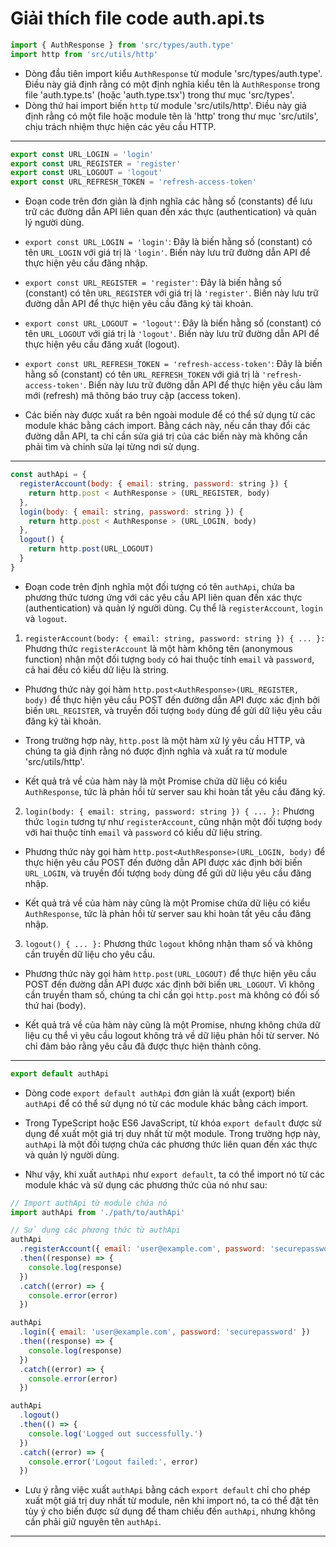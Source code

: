 # Giải thích file code auth.api.ts

```jsx
import { AuthResponse } from 'src/types/auth.type'
import http from 'src/utils/http'
```

- Dòng đầu tiên import kiểu `AuthResponse` từ module 'src/types/auth.type'. Điều này giả định rằng có một định nghĩa kiểu tên là `AuthResponse` trong file 'auth.type.ts' (hoặc 'auth.type.tsx') trong thư mục 'src/types'.
- Dòng thứ hai import biến `http` từ module 'src/utils/http'. Điều này giả định rằng có một file hoặc module tên là 'http' trong thư mục 'src/utils', chịu trách nhiệm thực hiện các yêu cầu HTTP.

---

```jsx
export const URL_LOGIN = 'login'
export const URL_REGISTER = 'register'
export const URL_LOGOUT = 'logout'
export const URL_REFRESH_TOKEN = 'refresh-access-token'
```

- Đoạn code trên đơn giản là định nghĩa các hằng số (constants) để lưu trữ các đường dẫn API liên quan đến xác thực (authentication) và quản lý người dùng.

- `export const URL_LOGIN = 'login'`: Đây là biến hằng số (constant) có tên `URL_LOGIN` với giá trị là `'login'`. Biến này lưu trữ đường dẫn API để thực hiện yêu cầu đăng nhập.

- `export const URL_REGISTER = 'register'`: Đây là biến hằng số (constant) có tên `URL_REGISTER` với giá trị là `'register'`. Biến này lưu trữ đường dẫn API để thực hiện yêu cầu đăng ký tài khoản.

- `export const URL_LOGOUT = 'logout'`: Đây là biến hằng số (constant) có tên `URL_LOGOUT` với giá trị là `'logout'`. Biến này lưu trữ đường dẫn API để thực hiện yêu cầu đăng xuất (logout).

- `export const URL_REFRESH_TOKEN = 'refresh-access-token'`: Đây là biến hằng số (constant) có tên `URL_REFRESH_TOKEN` với giá trị là `'refresh-access-token'`. Biến này lưu trữ đường dẫn API để thực hiện yêu cầu làm mới (refresh) mã thông báo truy cập (access token).

- Các biến này được xuất ra bên ngoài module để có thể sử dụng từ các module khác bằng cách import. Bằng cách này, nếu cần thay đổi các đường dẫn API, ta chỉ cần sửa giá trị của các biến này mà không cần phải tìm và chỉnh sửa lại từng nơi sử dụng.

---

```jsx
const authApi = {
  registerAccount(body: { email: string, password: string }) {
    return http.post < AuthResponse > (URL_REGISTER, body)
  },
  login(body: { email: string, password: string }) {
    return http.post < AuthResponse > (URL_LOGIN, body)
  },
  logout() {
    return http.post(URL_LOGOUT)
  }
}
```

- Đoạn code trên định nghĩa một đối tượng có tên `authApi`, chứa ba phương thức tương ứng với các yêu cầu API liên quan đến xác thực (authentication) và quản lý người dùng. Cụ thể là `registerAccount`, `login` và `logout`.

1. `registerAccount(body: { email: string, password: string }) { ... }:` Phương thức `registerAccount` là một hàm không tên (anonymous function) nhận một đối tượng `body` có hai thuộc tính `email` và `password`, cả hai đều có kiểu dữ liệu là string.

- Phương thức này gọi hàm `http.post<AuthResponse>(URL_REGISTER, body)` để thực hiện yêu cầu POST đến đường dẫn API được xác định bởi biến `URL_REGISTER`, và truyền đối tượng `body` dùng để gửi dữ liệu yêu cầu đăng ký tài khoản.

- Trong trường hợp này, `http.post` là một hàm xử lý yêu cầu HTTP, và chúng ta giả định rằng nó được định nghĩa và xuất ra từ module 'src/utils/http'.

- Kết quả trả về của hàm này là một Promise chứa dữ liệu có kiểu `AuthResponse`, tức là phản hồi từ server sau khi hoàn tất yêu cầu đăng ký.

2. `login(body: { email: string, password: string }) { ... }:` Phương thức `login` tương tự như `registerAccount`, cũng nhận một đối tượng `body` với hai thuộc tính `email` và `password` có kiểu dữ liệu string.

- Phương thức này gọi hàm `http.post<AuthResponse>(URL_LOGIN, body)` để thực hiện yêu cầu POST đến đường dẫn API được xác định bởi biến `URL_LOGIN`, và truyền đối tượng `body` dùng để gửi dữ liệu yêu cầu đăng nhập.

- Kết quả trả về của hàm này cũng là một Promise chứa dữ liệu có kiểu `AuthResponse`, tức là phản hồi từ server sau khi hoàn tất yêu cầu đăng nhập.

3. `logout() { ... }:` Phương thức `logout` không nhận tham số và không cần truyền dữ liệu cho yêu cầu.

- Phương thức này gọi hàm `http.post(URL_LOGOUT)` để thực hiện yêu cầu POST đến đường dẫn API được xác định bởi biến `URL_LOGOUT`. Vì không cần truyền tham số, chúng ta chỉ cần gọi `http.post` mà không có đối số thứ hai (body).

- Kết quả trả về của hàm này cũng là một Promise, nhưng không chứa dữ liệu cụ thể vì yêu cầu logout không trả về dữ liệu phản hồi từ server. Nó chỉ đảm bảo rằng yêu cầu đã được thực hiện thành công.

---

```jsx
export default authApi
```

- Dòng code `export default authApi` đơn giản là xuất (export) biến `authApi` để có thể sử dụng nó từ các module khác bằng cách import.

- Trong TypeScript hoặc ES6 JavaScript, từ khóa `export default` được sử dụng để xuất một giá trị duy nhất từ một module. Trong trường hợp này, `authApi` là một đối tượng chứa các phương thức liên quan đến xác thực và quản lý người dùng.

- Như vậy, khi xuất `authApi` như `export default`, ta có thể import nó từ các module khác và sử dụng các phương thức của nó như sau:

```jsx
// Import authApi từ module chứa nó
import authApi from './path/to/authApi'

// Sử dụng các phương thức từ authApi
authApi
  .registerAccount({ email: 'user@example.com', password: 'securepassword' })
  .then((response) => {
    console.log(response)
  })
  .catch((error) => {
    console.error(error)
  })

authApi
  .login({ email: 'user@example.com', password: 'securepassword' })
  .then((response) => {
    console.log(response)
  })
  .catch((error) => {
    console.error(error)
  })

authApi
  .logout()
  .then(() => {
    console.log('Logged out successfully.')
  })
  .catch((error) => {
    console.error('Logout failed:', error)
  })
```

- Lưu ý rằng việc xuất `authApi` bằng cách `export default` chỉ cho phép xuất một giá trị duy nhất từ module, nên khi import nó, ta có thể đặt tên tùy ý cho biến được sử dụng để tham chiếu đến `authApi`, nhưng không cần phải giữ nguyên tên `authApi`.

---
